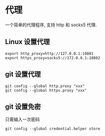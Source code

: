 # 代理

一个简单的代理程序, 支持 http 和 socks5 代理.

## Linux 设置代理

```shell
export http_proxy=http://127.0.0.1:10801
export https_proxy=socks5://172.0.0.1:10802
```

## git 设置代理

```shell
git config --global http.proxy "xxx"
git config --global https.proxy "xxx"
```

## git 设置免密

只需输入一次密码

```shell
git config --global credential.helper store
```

